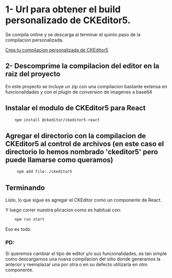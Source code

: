 # 1- Url para obtener el build personalizado de CKEditor5.
Se compila online y se descarga al terminar el quinto paso de la compilacion personalizada.

[Crea tu compilacion personalizada de CKEditor5](https://ckeditor.com/ckeditor-5/online-builder/).

## 2- Descomprime la compilacion del editor en la raiz del proyecto

En este proyecto se incluye un zip con una compilacion bastante extensa en funcionalidades y con el plugin de conversion de imagenes a base64

## Instalar el modulo de CKEditor5 para React
```bash
    npm install @ckeditor/ckeditor5-react
```
## Agregar el directorio con la compilacion de CKEditor5 al control de archivos (en este caso el directorio lo hemos nombrado 'ckeditor5' pero puede llamarse como queramos)
```bash
     npm add file:./ckeditor5
```

##  Terminando
Listo, lo que sigue es agregar el CKEditor como un componente de React.

Y luego correr nuestra plicacion como es habitual con:
```bash
    npm run start
```

Eso es todo.

### PD:
Si queremos cambiar el tipo de editor y/o sus funcionalidades, es tan simple como descargarnos una nueva compilacion del sitio donde generamos la anterior y reemplazar una por otra o en su defecto utilizarla en otro componente.


